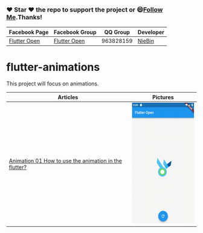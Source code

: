 ### :heart: Star :heart: the repo to support the project or :smile:[Follow Me](https://github.com/nb312).Thanks!
Facebook Page | Facebook Group | QQ Group | Developer |
--- | --- | --- | ---
[Flutter Open ](https://www.facebook.com/flutteropen) | [Flutter Open](https://www.facebook.com/groups/948618338674126/) |  963828159 |[NieBin](https://github.com/nb312)

# flutter-animations
This project will focus on animations.

Articles | Pictures
--- | --- 
[Animation 01 How to use the animation in the flutter?](https://medium.com/flutteropen/animation-01-how-to-use-the-animation-in-the-flutter-e3ef7043f940) | <img src="doc/animation_01.gif" height="320" />
